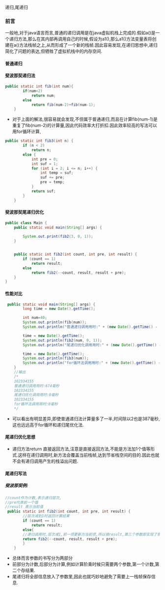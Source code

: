 递归,尾递归
### 前言
一般地,对于java语言而言,普通的递归调用是在java虚拟机栈上完成的.假如a()是一个递归方法,那么在其内部再调用自己的时候,假设为a1(),那么a1()方法变量表将创建在a()方法栈帧之上,从而形成了一个新的栈帧.因此容易发现,在递归思想中,递归简化了问题的表达,但牺牲了虚拟机栈中的内存空间.
#### 普通递归
#### 斐波那契递归法
````java
public static int fib(int num){
        if(num<2)
            return num;
        else
            return fib(num-2)+fib(num-1);
    }
````
- 对于上面的解法,很容易就会发现,不但属于普通递归,而且在计算fib(num-1)是重复了fib(num-2)的计算量,因此代码效率大打折扣.因此效率较高的写法可以用for循环计算,
````java
public static int fib3(int n) {
        if (n < 2)
            return n;
        else {
            int pre = 0;
            int suf = 1;
            for (int i = 2; i <= n; i++) {
                int temp = suf;
                suf += pre;
                pre = temp;
            }
            return suf;
        }
    }
````
#### 斐波那契尾递归优化
````java
public class Main {
    public static void main(String[] args) {
        
        System.out.print(fib2(3, 0, 1));
    }


    public static int fib2(int count, int pre, int result) {
        if (count == 1)
            return result;
        else
            return fib2(--count, result, result + pre);
    }
}
````
#### 性能对比
`````java
 public static void main(String[] args) {
        long time = new Date().getTime();

        int num=40;
        System.out.println(fib(num));
        System.out.println("普通递归调用用时:" + (new Date().getTime() - time) + "毫秒");

        time = new Date().getTime();
        System.out.println(fib2(num, 0, 1));
        System.out.println("尾递归优化调用用时:" + (new Date().getTime() - time) + "毫秒");

        time = new Date().getTime();
        System.out.println(fib3(num));
        System.out.println("for循环法调用用时:" + (new Date().getTime() - time) + "毫秒");
    }
    //输出
    /*
    102334155
    普通递归调用用时:674毫秒
    102334155
    尾递归优化调用用时:0毫秒
    102334155
    for循环法调用用时:0毫秒
    */
`````
- 可以看出有明显差异,即使普通递归法计算量多了一半,时间除以2也是387毫秒,这也远远高于for循环和递归尾优化法.

#### 尾递归优化思想
- 递归方法return 直接返回方法,注意是直接返回方法,不能是方法加1个值等形式.这样在递归调用时,新方法会覆盖当前栈帧,达到节省栈空间的目的.因此也就不会有递归调用产生的栈溢出问题.
#### 尾递归写法
##### 斐波那契例:
````java
//count作为计数,表示递归层次,
//pre代表前一个值
//result 表示当前值
 public static int fib2(int count, int pre, int result) {
        //层次减到1时返回计算结果
        if (count == 1)
            return result;
        else{
        //递归调用时,层次减1,前一项更新为当前项,所以填result,第三个参数即实现了倒数第二个参数加倒数第一个参数.
        return fib2(--count, result, result + pre);
        }
    }
````
- 总体而言参数的书写分为两部分
- 前部分为计数,后部分为计算,例如计算阶乘时候只需要两个参数,第一个计数,第二个存结果.
- 尾递归将全部信息放入了参数里,因此也就巧妙地避免了需要上一栈帧保存信息.